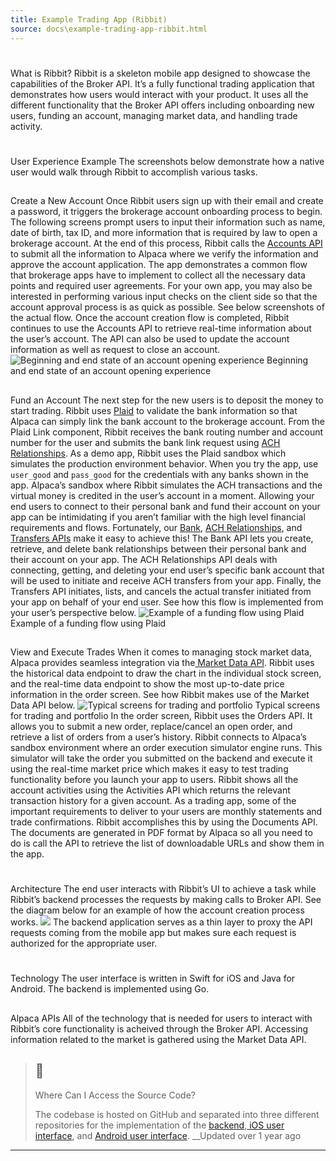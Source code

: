 ```yaml
---
title: Example Trading App (Ribbit)
source: docs\example-trading-app-ribbit.html
---
```


# 
What is Ribbit?
[](example-trading-app-ribbit.html#what-is-ribbit)
Ribbit is a skeleton mobile app designed to showcase the capabilities of the Broker API. It’s a fully functional trading application that demonstrates how users would interact with your product. It uses all the different functionality that the Broker API offers including onboarding new users, funding an account, managing market data, and handling trade activity.
# 
User Experience Example
[](example-trading-app-ribbit.html#user-experience-example)
The screenshots below demonstrate how a native user would walk through Ribbit to accomplish various tasks.
## 
Create a New Account
[](example-trading-app-ribbit.html#create-a-new-account)
Once Ribbit users sign up with their email and create a password, it triggers the brokerage account onboarding process to begin. The following screens prompt users to input their information such as name, date of birth, tax ID, and more information that is required by law to open a brokerage account. At the end of this process, Ribbit calls the [Accounts API](account-opening.md) to submit all the information to Alpaca where we verify the information and approve the account application.
The app demonstrates a common flow that brokerage apps have to implement to collect all the necessary data points and required user agreements. For your own app, you may also be interested in performing various input checks on the client side so that the account approval process is as quick as possible. See below screenshots of the actual flow.
Once the account creation flow is completed, Ribbit continues to use the Accounts API to retrieve real-time information about the user’s account. The API can also be used to update the account information as well as request to close an account.
![Beginning and end state of an account opening experience](https://files.readme.io/1c28843-image.png)
Beginning and end state of an account opening experience
## 
Fund an Account
[](example-trading-app-ribbit.html#fund-an-account)
The next step for the new users is to deposit the money to start trading. Ribbit uses [Plaid](https://www.plaid.com) to validate the bank information so that Alpaca can simply link the bank account to the brokerage account. From the Plaid Link component, Ribbit receives the bank routing number and account number for the user and submits the bank link request using [ACH Relationships](..-reference-createachrelationshipforaccount.md).
As a demo app, Ribbit uses the Plaid sandbox which simulates the production environment behavior. When you try the app, use `user_good` and `pass_good` for the credentials with any banks shown in the app. Alpaca’s sandbox where Ribbit simulates the ACH transactions and the virtual money is credited in the user’s account in a moment.
Allowing your end users to connect to their personal bank and fund their account on your app can be intimidating if you aren’t familiar with the high level financial requirements and flows. Fortunately, our [Bank](..-reference-createrecipientbank.md), [ACH Relationships](..-reference-createachrelationshipforaccount.md), and [Transfers APIs](..-reference-createfundingwalletwithdrawal-1.md) make it easy to achieve this! The Bank API lets you create, retrieve, and delete bank relationships between their personal bank and their account on your app. The ACH Relationships API deals with connecting, getting, and deleting your end user’s specific bank account that will be used to initiate and receive ACH transfers from your app. Finally, the Transfers API initiates, lists, and cancels the actual transfer initiated from your app on behalf of your end user. See how this flow is implemented from your user’s perspective below.
![Example of a funding flow using Plaid](https://files.readme.io/a37a6e7-image.png)
Example of a funding flow using Plaid
## 
View and Execute Trades
[](example-trading-app-ribbit.html#view-and-execute-trades)
When it comes to managing stock market data, Alpaca provides seamless integration via the[ Market Data API](about-market-data-api.html-broker-professional.md). Ribbit uses the historical data endpoint to draw the chart in the individual stock screen, and the real-time data endpoint to show the most up-to-date price information in the order screen. See how Ribbit makes use of the Market Data API below.
![Typical screens for trading and portfolio](https://files.readme.io/acf4740-image.png)
Typical screens for trading and portfolio
In the order screen, Ribbit uses the Orders API. It allows you to submit a new order, replace/cancel an open order, and retrieve a list of orders from a user’s history. Ribbit connects to Alpaca’s sandbox environment where an order execution simulator engine runs. This simulator will take the order you submitted on the backend and execute it using the real-time market price which makes it easy to test trading functionality before you launch your app to users.
Ribbit shows all the account activities using the Activities API which returns the relevant transaction history for a given account. As a trading app, some of the important requirements to deliver to your users are monthly statements and trade confirmations. Ribbit accomplishes this by using the Documents API. The documents are generated in PDF format by Alpaca so all you need to do is call the API to retrieve the list of downloadable URLs and show them in the app.
# 
Architecture
[](example-trading-app-ribbit.html#architecture)
The end user interacts with Ribbit’s UI to achieve a task while Ribbit’s backend processes the requests by making calls to Broker API. See the diagram below for an example of how the account creation process works.
![](https://files.readme.io/cdbd289-image.png)
The backend application serves as a thin layer to proxy the API requests coming from the mobile app but makes sure each request is authorized for the appropriate user.
# 
Technology
[](example-trading-app-ribbit.html#technology)
The user interface is written in Swift for iOS and Java for Android. The backend is implemented using Go.
## 
Alpaca APIs
[](example-trading-app-ribbit.html#alpaca-apis)
All of the technology that is needed for users to interact with Ribbit’s core functionality is acheived through the Broker API. Accessing information related to the market is gathered using the Market Data API.
> ## 📘
> 
> Where Can I Access the Source Code?
> 
> The codebase is hosted on GitHub and separated into three different repositories for the implementation of the [backend](https://github.com/alpacahq/ribbit-backend),[ iOS user interface](https://github.com/alpacahq/ribbit-ios), and [Android user interface](https://github.com/alpacahq/ribbit-android).
__Updated over 1 year ago
* * *
